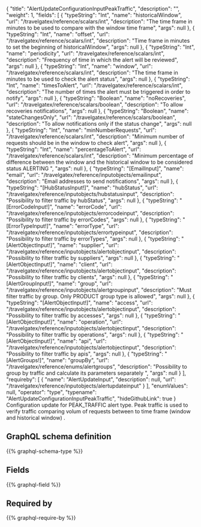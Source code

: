 {
  "title": "AlertUpdateConfigurationInputPeakTraffic",
  "description": "",
  "weight": 1,
  "fields": [
    {
      "typeString": "Int",
      "name": "historicalWindow",
      "url": "/travelgatex/reference/scalars/int",
      "description": "The time frame in minutes to be used to compare with the window time frame",
      "args": null
    },
    {
      "typeString": "Int",
      "name": "offset",
      "url": "/travelgatex/reference/scalars/int",
      "description": "Time frame in minutes to set the beginning of historicalWindow",
      "args": null
    },
    {
      "typeString": "Int",
      "name": "periodicity",
      "url": "/travelgatex/reference/scalars/int",
      "description": "Frequency of time in which the alert will be reviewed",
      "args": null
    },
    {
      "typeString": "Int",
      "name": "window",
      "url": "/travelgatex/reference/scalars/int",
      "description": "The time frame in minutes to be used to check the alert status",
      "args": null
    },
    {
      "typeString": "Int",
      "name": "timesToAlert",
      "url": "/travelgatex/reference/scalars/int",
      "description": "The number of times the alert must be triggered in order to notify",
      "args": null
    },
    {
      "typeString": "Boolean",
      "name": "noRecoveries",
      "url": "/travelgatex/reference/scalars/boolean",
      "description": "To allow recoveries notifications",
      "args": null
    },
    {
      "typeString": "Boolean",
      "name": "stateChangesOnly",
      "url": "/travelgatex/reference/scalars/boolean",
      "description": "To allow notifications only if the status change",
      "args": null
    },
    {
      "typeString": "Int",
      "name": "minNumberRequests",
      "url": "/travelgatex/reference/scalars/int",
      "description": "Minimum number of requests should be in the window to check alert",
      "args": null
    },
    {
      "typeString": "Int",
      "name": "percentageToAlert",
      "url": "/travelgatex/reference/scalars/int",
      "description": "Minimum percentage of difference between the window and the historical window to be considered status ALERTING ",
      "args": null
    },
    {
      "typeString": "[EmailInput]",
      "name": "email",
      "url": "/travelgatex/reference/inputobjects/emailinput",
      "description": "Email addresses to send notifications",
      "args": null
    },
    {
      "typeString": "[HubStatusInput!]",
      "name": "hubStatus",
      "url": "/travelgatex/reference/inputobjects/hubstatusinput",
      "description": "Possibility to filter traffic by hubStatus",
      "args": null
    },
    {
      "typeString": "[ErrorCodeInput!]",
      "name": "errorCode",
      "url": "/travelgatex/reference/inputobjects/errorcodeinput",
      "description": "Possibility to filter traffic by errorCodes",
      "args": null
    },
    {
      "typeString": "[ErrorTypeInput!]",
      "name": "errorType",
      "url": "/travelgatex/reference/inputobjects/errortypeinput",
      "description": "Possibility to filter traffic by errorTypes",
      "args": null
    },
    {
      "typeString": "[AlertObjectInput!]",
      "name": "supplier",
      "url": "/travelgatex/reference/inputobjects/alertobjectinput",
      "description": "Possibility to filter traffic by suppliers",
      "args": null
    },
    {
      "typeString": "[AlertObjectInput!]",
      "name": "client",
      "url": "/travelgatex/reference/inputobjects/alertobjectinput",
      "description": "Possibility to filter traffic by clients",
      "args": null
    },
    {
      "typeString": "[AlertGroupInput!]",
      "name": "group",
      "url": "/travelgatex/reference/inputobjects/alertgroupinput",
      "description": "Must filter traffic by group. Only PRODUCT group type is allowed",
      "args": null
    },
    {
      "typeString": "[AlertObjectInput!]",
      "name": "access",
      "url": "/travelgatex/reference/inputobjects/alertobjectinput",
      "description": "Possibility to filter traffic by accesses",
      "args": null
    },
    {
      "typeString": "[AlertObjectInput!]",
      "name": "operation",
      "url": "/travelgatex/reference/inputobjects/alertobjectinput",
      "description": "Possibility to filter traffic by operations",
      "args": null
    },
    {
      "typeString": "[AlertObjectInput!]",
      "name": "api",
      "url": "/travelgatex/reference/inputobjects/alertobjectinput",
      "description": "Possibility to filter traffic by apis",
      "args": null
    },
    {
      "typeString": "[AlertGroups!]",
      "name": "groupBy",
      "url": "/travelgatex/reference/enums/alertgroups",
      "description": "Possibility to group by traffic and calculate its parameters separately ",
      "args": null
    }
  ],
  "requireby": [
    {
      "name": "AlertUpdateInput",
      "description": null,
      "url": "/travelgatex/reference/inputobjects/alertupdateinput"
    }
  ],
  "enumValues": null,
  "operator": "type",
  "typename": "AlertUpdateConfigurationInputPeakTraffic",
  "hideGithubLink": true
}
Configuration update for PEAK_TRAFFIC alert type. Peak traffic is used to verify traffic comparing volum of requests between to time frame (window and historical window) . 
## GraphQL schema definition

{{% graphql-schema-type %}}

## Fields

{{% graphql-field %}}

## Required by

{{% graphql-require-by %}}

